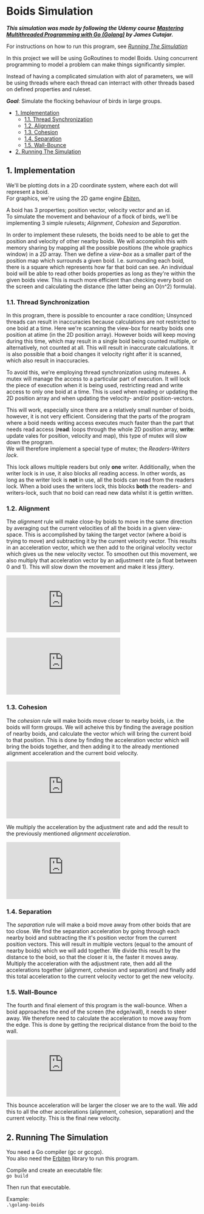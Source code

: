 # Boids Simulation <!-- omit in toc -->
***This simulation was made by following the Udemy course [*Mastering Multithreaded Programming with Go (Golang)*](https://www.udemy.com/course/multithreading-in-go-lang/) by James Cutajar.***  

For instructions on how to run this program, see [*Running The Simulation*](#2-running-the-simulation)

In this project we will be using GoRoutines to model Boids. Using concurrent programming to model a problem can make things significantly simpler.

Instead of having a complicated simulation with alot of parameters, we will be using threads where each thread can interract with other threads based on defined properties and ruleset.

***Goal***: Simulate the flocking behaviour of birds in large groups.

- [1. Implementation](#1-implementation)
  - [1.1. Thread Synchronization](#11-thread-synchronization)
  - [1.2. Alignment](#12-alignment)
  - [1.3. Cohesion](#13-cohesion)
  - [1.4. Separation](#14-separation)
  - [1.5. Wall-Bounce](#15-wall-bounce)
- [2. Running The Simulation](#2-running-the-simulation)

## 1. Implementation
We'll be plotting dots in a 2D coordinate system, where each dot will represent a boid.  
For graphics, we're using the 2D game engine [*Ebiten.*](https://github.com/hajimehoshi/ebiten)

A boid has 3 properties; position vector, velocity vector and an id.  
To simulate the movement and behaviour of a flock of birds, we'll be implementing 3 simple rulesets; *Alignment*, *Cohesion* and *Separation*.

In order to implement these rulesets, the boids need to be able to get the position and velocity of other nearby boids. We will accomplish this with memory sharing by mapping all the possible positions (the whole graphics window) in a 2D array. Then we define a *view-box* as a smaller part of the position map which surrounds a given boid. I.e. surrounding each boid, there is a square which represents how far that boid can see. An individual boid will be able to read other boids properties as long as they're within the given boids view. This is much more efficient than checking every boid on the screen and calculating the distance (the latter being an O(n^2) formula).

### 1.1. Thread Synchronization
In this program, there is possible to encounter a race condition; Unsynced threads can result in inaccuracies because calculations are not restricted to one boid at a time. Here we're scanning the view-box for nearby boids one position at atime (in the 2D position array). However boids will keep moving during this time, which may result in a single boid being counted multiple, or alternatively, not counted at all. This will result in inaccurate calculations. It is also possible that a boid changes it velocity right after it is scanned, which also result in inaccuracies.

To avoid this, we're employing thread synchronization using mutexes. A mutex will manage the access to a particular part of execution. It will lock the piece of execution when it is being used, restricting read and write access to only one boid at a time. This is used when reading or updating the 2D position array and when updating the velocity- and/or position-vectors.

This will work, especially since there are a relatively small number of boids, however, it is not very efficient. Considering that the parts of the program where a boid needs writing access executes much faster than the part that needs read access (**read**: loops through the whole 2D position array, **write**: update vales for position, velocity and map), this type of mutex will slow down the program.  
We will therefore implement a special type of mutex; the *Readers-Writers lock*.

This lock allows multiple readers but only **one** writer. Additionally, when the writer lock is in use, it also blocks all reading access. In other words, as long as the writer lock is **not** in use, all the boids can read from the readers lock. When a boid uses the writers lock, this blocks **both** the readers- and writers-lock, such that no boid can read new data whilst it is gettin written.

### 1.2. Alignment
The *alignment* rule will make close-by boids to move in the same direction by averaging out the current velocities of all the boids in a given view-space. 
This is accomplished by taking the target vector (where a boid is trying to move) and subtracting it by the current velocity vector. This results in an acceleration vector, which we then add to the original velocity vector which gives us the new velocity vector. To smoothen out this movement, we also multiply that acceleration vector by an adjustment rate (a float between 0 and 1). This will slow down the movement and make it less jittery.


![$\large targetVelocity - currentVelocity = acceleration$](https://latex.codecogs.com/png.latex?%5Cinline%20%5Cdpi%7B150%7D%20%5Cbg_white%20%5Clarge%20targetVelocity%20-%20currentVelocity%20%3D%20acceleration)

![$\large acceleration*adjustmentRate + currentVelocity = newVelocity$ ](https://latex.codecogs.com/png.latex?%5Cinline%20%5Cdpi%7B150%7D%20%5Cbg_white%20%5Clarge%20acceleration*adjustmentRate%20&plus;%20currentVelocity%20%3D%20newVelocity)

### 1.3. Cohesion
The *cohesion* rule will make boids move closer to nearby boids, i.e. the boids will form groups. We will acheive this by finding the average position of nearby boids, and calculate the vector which will bring the current boid to that position. This is done by finding the acceleration vector which will bring the boids together, and then adding it to the already mentioned alignment acceleration and the current boid velocity.

![$\large targetPosition - currentPosition = acceleration$ ](https://latex.codecogs.com/png.latex?%5Cinline%20%5Cdpi%7B150%7D%20%5Cbg_white%20%5Clarge%20targetPosition%20-%20currentPosition%20%3D%20acceleration)

We multiply the acceleration by the adjustment rate and add the result to the previously mentioned *alignment acceleration*.

![$acceleration*adjustmentRate + alignmentAcceleration + currentVelocity = newVelocity$ ](https://latex.codecogs.com/png.latex?%5Cinline%20%5Cdpi%7B150%7D%20%5Cbg_white%20acceleration*adjustmentRate%20&plus;%20alignmentAcceleration%20&plus;%20currentVelocity%20%3D%20newVelocity)


### 1.4. Separation
The *separation* rule will make a boid move away from other boids that are too close. We find the separation acceleration by going through each nearby boid and subtracting the it's position vector from the current position vectors. This will result in multiple vectors (equal to the amount of nearby boids) which we will add together. We divide this result by the distance to the boid, so that the closer it is, the faster it moves away. Multiply the acceleration with the adjustment rate, then add all the accelerations together (alignment, cohesion and separation) and finally add this total acceleration to the current velocity vector to get the new velocity.

### 1.5. Wall-Bounce
The fourth and final element of this program is the wall-bounce. When a boid approaches the end of the screen (the edge/wall), it needs to steer away. We therefore need to calculate the acceleration to move away from the edge. This is done by getting the reciprical distance from the boid to the wall.

![$\large (1/xDistance, 1/yDistance)$ ](https://latex.codecogs.com/png.latex?%5Cinline%20%5Cdpi%7B150%7D%20%5Cbg_white%20%5Clarge%20%281/xDistance%2C%201/yDistance%29)

This bounce acceleration will be larger the closer we are to the wall. We add this to all the other accelerations (alignment, cohesion, separation) and the current velocity. This is the final new velocity.

## 2. Running The Simulation
You need a Go compiler (gc or gccgo).  
You also need the [Erbiten](https://github.com/hajimehoshi/ebiten) library to run this program. 

Compile and create an executable file:  
`go build`  

Then run that executable.  


Example:  
`.\golang-boids`